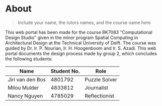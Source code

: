 # About

> Include your name, the tutors names, and the course name here

This web portal has been made for the course BK7083 ‘’Computational Design Studio’’ given in the minor program Spatial Computing in Architectural Design at the Technical University of Delft. The course was guided by Dr. Ir. P. Nourian, Ir. H. Hoogenboom and Ir. S. Azadi.
This web portal documents the design process made by group 2, which concludes the following students:

| Name | Student No. | Role |
| --- | --- | --- |
| Jiri van den Bos | 4801792 | Puzzle Solver |
| Milou Mulder | 4833812 | Journalist |
| Nancy Nguyen | 4785029 | Reflectionist |

